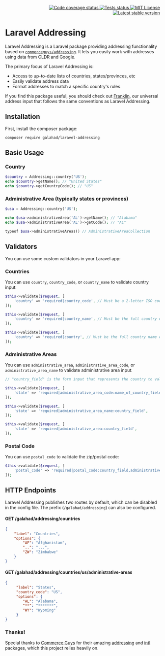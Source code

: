 <p align="right">
    <a href="https://codeclimate.com/github/glhd/laravel-addressing/test_coverage" target="_blank">
        <img src="https://api.codeclimate.com/v1/badges/f01ed69a607407fc9114/test_coverage" alt="Code coverage status" />
    </a>
    <a href="https://github.com/glhd/laravel-addressing/actions/workflows/phpunit.yml" target="_blank">
        <img src="https://github.com/glhd/laravel-addressing/actions/workflows/phpunit.yml/badge.svg" alt="Tests status" />
    </a>
    <a href="https://github.com/glhd/laravel-addressing/blob/main/LICENSE">
        <img src="https://poser.pugx.org/galahad/laravel-addressing/license" alt="MIT License" />
    </a>
    <a href="https://packagist.org/packages/galahad/laravel-addressing" target="_blank">
        <img src="https://poser.pugx.org/galahad/laravel-addressing/v/stable" alt="Latest stable version" />
    </a>
</p>

# Laravel Addressing

Laravel Addressing is a Laravel package providing addressing functionality based on 
[`commerceguys/addressing`](https://github.com/commerceguys/addressing). It lets you easily
work with addresses using data from CLDR and Google.

The primary focus of Laravel Addressing is:

- Access to up-to-date lists of countries, states/provinces, etc
- Easily validate address data
- Format addresses to match a specific country's rules

If you find this package useful, you should check out [Franklin](https://internachi.github.io/franklin/),
our universal address input that follows the same conventions as Laravel Addressing.

## Installation

First, install the composer package:

```
composer require galahad/laravel-addressing
```

## Basic Usage

### Country

```php
$country = Addressing::country('US');
echo $country->getName(); // "United States"
echo $country->getCountryCode(); // "US"
```

### Administrative Area (typically states or provinces)

```php
$usa = Addressing::country('US');

echo $usa->administrativeArea('AL')->getName(); // "Alabama"
echo $usa->administrativeArea('AL')->getCode(); // "AL"

typeof $usa->administrativeAreas() // AdministrativeAreaCollection
```

## Validators

You can use some custom validators in your Laravel app:

### Countries

You can use `country`, `country_code`, or `country_name` to validate country input:

```php
$this->validate($request, [
    'country' => 'required|country_code', // Must be a 2-letter ISO code, such as "US"
]);

$this->validate($request, [
    'country' => 'required|country_name', // Must be the full country name, such as "United States"
]);

$this->validate($request, [
    'country' => 'required|country', // Must be the full country name or 2-letter ISO code
]);
```

### Administrative Areas

You can use `administrative_area`, `administrative_area_code`, or `administrative_area_name` to validate administrative area input:

```php
// "country_field" is the form input that represents the country to validate against

$this->validate($request, [
    'state' => 'required|administrative_area_code:name_of_country_field',
]);

$this->validate($request, [
    'state' => 'required|administrative_area_name:country_field',
]);

$this->validate($request, [
    'state' => 'required|administrative_area:country_field',
]);
```

### Postal Code

You can use `postal_code` to validate the zip/postal code:

```php
$this->validate($request, [
    'postal_code' => 'required|postal_code:country_field,administrative_area_field',
]);
```

## HTTP Endpoints

Laravel Addressing publishes two routes by default, which can be disabled in the config file.
The prefix (`/galahad/addressing`) can also be configured.

#### GET /galahad/addressing/countries
```json
{
    "label": "Countries",
    "options": {
        "AF": "Afghanistan",
        "..": "...",
        "ZW": "Zimbabwe"
    }
}
```

#### GET /galahad/addressing/countries/us/administrative-areas
```json
{
     "label": "States",
     "country_code": "US",
     "options": {
        "AL": "Alabama",
        "**": "*******",
        "WY": "Wyoming"
     }
}
```

### Thanks!

Special thanks to [Commerce Guys](https://github.com/commerceguys) for their amazing 
[addressing](https://github.com/commerceguys/addressing) and [intl](https://github.com/commerceguys/intl) packages, 
which this project relies heavily on.
